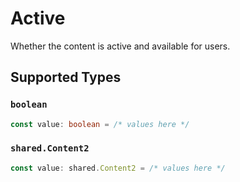 # Active

Whether the content is active and available for users.


## Supported Types

### `boolean`

```typescript
const value: boolean = /* values here */
```

### `shared.Content2`

```typescript
const value: shared.Content2 = /* values here */
```

